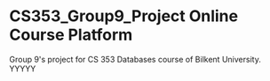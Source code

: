 # CS353_Group9_Project Online Course Platform

Group 9's project for CS 353 Databases course of Bilkent University.
YYYYY
